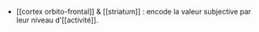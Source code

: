 - [[cortex orbito-frontal]] & [[striatum]] : encode la valeur subjective par leur niveau d'[[activité]]. 